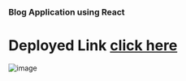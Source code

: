 ### Blog Application using React
# Deployed Link [click here](https://raj-blog-mern.netlify.app/)

![image](https://user-images.githubusercontent.com/106130828/192139809-abc1e7e5-8d24-48d6-93c2-e7c70747783b.png)
